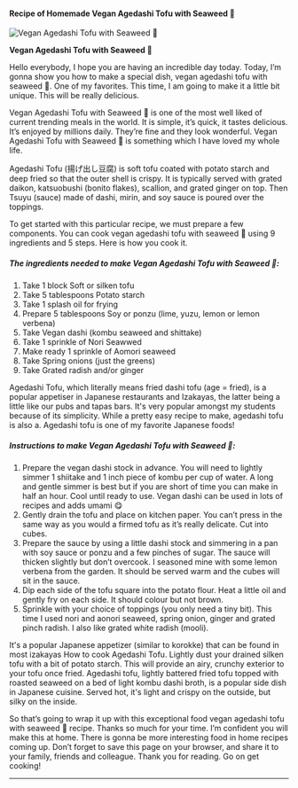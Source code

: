             

#### Recipe of Homemade Vegan Agedashi Tofu with Seaweed 🌱

![Vegan Agedashi Tofu with Seaweed 🌱](https://img-global.cpcdn.com/recipes/4e2982f7ca307063/751x532cq70/vegan-agedashi-tofu-with-seaweed-%f0%9f%8c%b1-recipe-main-photo.jpg)

**Vegan Agedashi Tofu with Seaweed 🌱**

Hello everybody, I hope you are having an incredible day today. Today, I’m gonna show you how to make a special dish, vegan agedashi tofu with seaweed 🌱. One of my favorites. This time, I am going to make it a little bit unique. This will be really delicious.

Vegan Agedashi Tofu with Seaweed 🌱 is one of the most well liked of current trending meals in the world. It is simple, it’s quick, it tastes delicious. It’s enjoyed by millions daily. They’re fine and they look wonderful. Vegan Agedashi Tofu with Seaweed 🌱 is something which I have loved my whole life.

Agedashi Tofu (揚げ出し豆腐) is soft tofu coated with potato starch and deep fried so that the outer shell is crispy. It is typically served with grated daikon, katsuobushi (bonito flakes), scallion, and grated ginger on top. Then Tsuyu (sauce) made of dashi, mirin, and soy sauce is poured over the toppings.

To get started with this particular recipe, we must prepare a few components. You can cook vegan agedashi tofu with seaweed 🌱 using 9 ingredients and 5 steps. Here is how you cook it.

##### The ingredients needed to make Vegan Agedashi Tofu with Seaweed 🌱:

1.  Take 1 block Soft or silken tofu
2.  Take 5 tablespoons Potato starch
3.  Take 1 splash oil for frying
4.  Prepare 5 tablespoons Soy or ponzu (lime, yuzu, lemon or lemon verbena)
5.  Take Vegan dashi (kombu seaweed and shittake)
6.  Take 1 sprinkle of Nori Seawwed
7.  Make ready 1 sprinkle of Aomori seaweed
8.  Take Spring onions (just the greens)
9.  Take Grated radish and/or ginger

Agedashi Tofu, which literally means fried dashi tofu (age = fried), is a popular appetiser in Japanese restaurants and Izakayas, the latter being a little like our pubs and tapas bars. It's very popular amongst my students because of its simplicity. While a pretty easy recipe to make, agedashi tofu is also a. Agedashi tofu is one of my favorite Japanese foods!

##### Instructions to make Vegan Agedashi Tofu with Seaweed 🌱:

1.  Prepare the vegan dashi stock in advance. You will need to lightly simmer 1 shiitake and 1 inch piece of kombu per cup of water. A long and gentle simmer is best but if you are short of time you can make in half an hour. Cool until ready to use. Vegan dashi can be used in lots of recipes and adds umami 😋
2.  Gently drain the tofu and place on kitchen paper. You can’t press in the same way as you would a firmed tofu as it’s really delicate. Cut into cubes.
3.  Prepare the sauce by using a little dashi stock and simmering in a pan with soy sauce or ponzu and a few pinches of sugar. The sauce will thicken slightly but don’t overcook. I seasoned mine with some lemon verbena from the garden. It should be served warm and the cubes will sit in the sauce.
4.  Dip each side of the tofu square into the potato flour. Heat a little oil and gently fry on each side. It should colour but not brown.
5.  Sprinkle with your choice of toppings (you only need a tiny bit). This time I used nori and aonori seaweed, spring onion, ginger and grated pinch radish. I also like grated white radish (mooli).

It's a popular Japanese appetizer (similar to korokke) that can be found in most izakayas How to cook Agedashi Tofu. Lightly dust your drained silken tofu with a bit of potato starch. This will provide an airy, crunchy exterior to your tofu once fried. Agedashi tofu, lightly battered fried tofu topped with roasted seaweed on a bed of light kombu dashi broth, is a popular side dish in Japanese cuisine. Served hot, it's light and crispy on the outside, but silky on the inside.

So that’s going to wrap it up with this exceptional food vegan agedashi tofu with seaweed 🌱 recipe. Thanks so much for your time. I’m confident you will make this at home. There is gonna be more interesting food in home recipes coming up. Don’t forget to save this page on your browser, and share it to your family, friends and colleague. Thank you for reading. Go on get cooking!

* * *